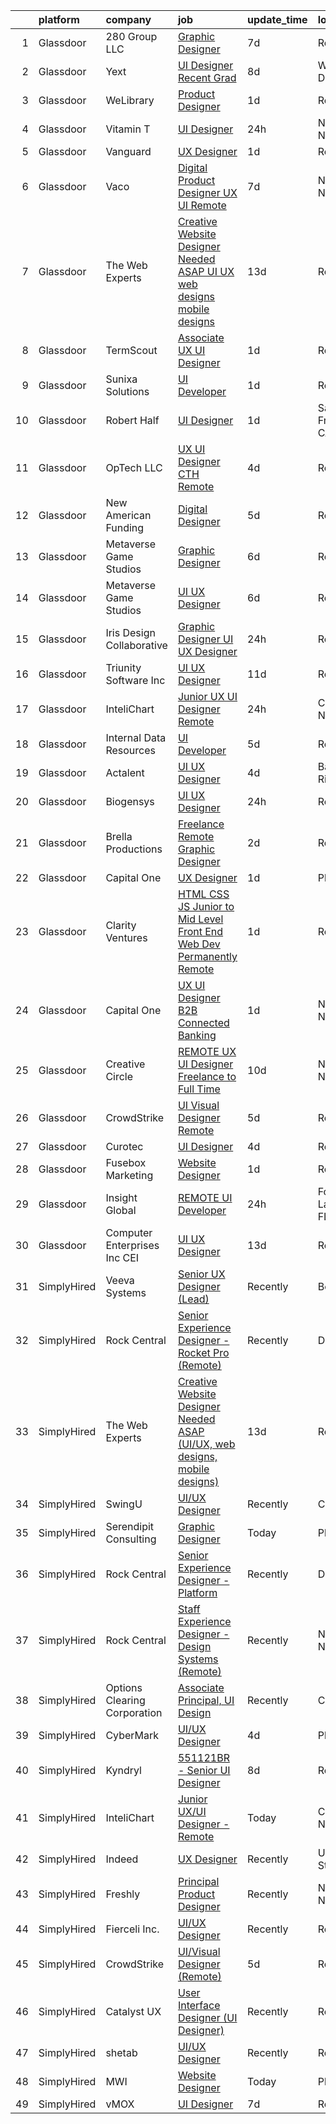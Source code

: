 

|    | platform    | company                         | job                                                                                                                                                                                                                                                                                                                                                                                                                                                                                                                                                                                                                                                                                                                                                                                                                                                                                                                                                                                                                                                                                                                                                                                                                                                                                                                                                                                               | update_time   | location            |
|---:|:------------|:--------------------------------|:--------------------------------------------------------------------------------------------------------------------------------------------------------------------------------------------------------------------------------------------------------------------------------------------------------------------------------------------------------------------------------------------------------------------------------------------------------------------------------------------------------------------------------------------------------------------------------------------------------------------------------------------------------------------------------------------------------------------------------------------------------------------------------------------------------------------------------------------------------------------------------------------------------------------------------------------------------------------------------------------------------------------------------------------------------------------------------------------------------------------------------------------------------------------------------------------------------------------------------------------------------------------------------------------------------------------------------------------------------------------------------------------------|:--------------|:--------------------|
|  1 | Glassdoor   | 280 Group LLC                   | [Graphic Designer](https://www.glassdoor.com/partner/jobListing.htm?pos=107&ao=1110586&s=58&guid=000001821a62d0289ef11b418eafc7c9&src=GD_JOB_AD&t=SR&vt=w&ea=1&cs=1_093638e0&cb=1658300060064&jobListingId=1008000486432&cpc=AC285F3A3ECA6BB0&jrtk=3-0-1g8d65k372ing001-1g8d65k3pgagu800-8e0ca34653e8e05b--6NYlbfkN0A96WIVUs5SSd1e5sdPWOjBiMJz3fk-GTbl_X95fEr7N7_O7gG7yYqATSY5E6jF4LOAu-d1G5vqmQK5-aVG4tOej9c_eEuMuqH8C1GeeNW2KtJSJ31b6MoFFw5KM710vWFGSjvXW7I3OG-OwT4mnPnLIfvWCjlnumDR2ayBGhUSESBLxX0cWl5Bz0cpK3t8G0WaA1wHdAOA_UteOE8zC-vCqOdmQv8lP_G0hK_M9rFxVGl2PpZPYEzfI2SIQyazGWTOu_ihl18_PJstDjp1J6nW3CLMlX93zDii_DtQEBVLNpgNalUOvpeS4KMC9pI2P8bwFvDkZlAEO3pXwybbLHIZykTCEWw0APizZcRYmgGysXCgPgdY02uDH98hMl-1BUknYuoEGehXggbxXBdKSYtLfZNWVaHwjtTnMM6LLaiBVul_AuFAbFQP8hvD6iByWcVAMURkHVGBOGNjsuKq5VgQVWTI1og37961xYOIgY4z63Y_T0aXMrzO)                                                                                                                                                                                                                                                                                                                                                                                                                                                                                                                                                       | 7d            | Remote              |
|  2 | Glassdoor   | Yext                            | [UI Designer  Recent Grad](https://www.glassdoor.com/partner/jobListing.htm?pos=121&ao=1136043&s=58&guid=000001821a62d0289ef11b418eafc7c9&src=GD_JOB_AD&t=SR&vt=w&ea=1&cs=1_c42eda5b&cb=1658300060066&jobListingId=1007997778368&jrtk=3-0-1g8d65k372ing001-1g8d65k3pgagu800-a0e3c238307e8cd0-)                                                                                                                                                                                                                                                                                                                                                                                                                                                                                                                                                                                                                                                                                                                                                                                                                                                                                                                                                                                                                                                                                                    | 8d            | Washington, DC      |
|  3 | Glassdoor   | WeLibrary                       | [Product Designer](https://www.glassdoor.com/partner/jobListing.htm?pos=105&ao=1110586&s=58&guid=000001821a62d0289ef11b418eafc7c9&src=GD_JOB_AD&t=SR&vt=w&ea=1&cs=1_52d9f7b9&cb=1658300060064&jobListingId=1008012522358&cpc=56C4EA4A1A191A49&jrtk=3-0-1g8d65k372ing001-1g8d65k3pgagu800-cf4f7ab4a346c80c--6NYlbfkN0A7Fn51UxZyeyfewmqlHHZNkBVRhcqspT3XUr14akXEpYofqAX3i_Iln2nOcG8NZ6JhjWFwPR9Y6p0UYTzwqFqFKh2_oIJ41rprtaJahj-_TSWIYSnGvCiyvAhr-qx2rMD0yqKqz4UCIACfnMTod4F1mMqCV7HPKbhkVWIPbq9nPQiCIxJJ6ALJ3xPpGBQYp9P4rndifsdl-xSERB_Vog5CI6NvA4ul4gMYEpDVATIOkwY1BtXoyZQyFy3HA-dnqTqdEufOP2w4beBNSf3eWWmXtA2QPbkxoAu_J1bR26vWUD77zFDtXLWfCqtOiAnbdSqSaJAzzOJvOuaMcLUJeE3NZIPhS1JPyEhnw96Fmq9QHjaA0zGojbOikUtp3r6AWzre4VKPyhZIv2OFgdTGHKAVWuutr2hEi91n4KmWEt6viXSRWDKRqKTs2JXIj2qjNGmYIFZFSNr-NZS3u9zOLUw9m-ahKI_dSN_5xrAQjwW6ATMX3afPlngJIs_kivAuxv4%3D)                                                                                                                                                                                                                                                                                                                                                                                                                                                                                                                                         | 1d            | Remote              |
|  4 | Glassdoor   | Vitamin T                       | [UI Designer](https://www.glassdoor.com/partner/jobListing.htm?pos=110&ao=1110586&s=58&guid=000001821a62d0289ef11b418eafc7c9&src=GD_JOB_AD&t=SR&vt=w&cs=1_ed30d3b5&cb=1658300060064&jobListingId=1008015304222&cpc=FAE5E775D180B2FB&jrtk=3-0-1g8d65k372ing001-1g8d65k3pgagu800-4d05c265ad6c62dd--6NYlbfkN0DMrcEu7yrtATojKJA7cEzGQ3FdRGWLh0CZQInL4ECGI6k5tN82kdM0cJmh4vC7Gghb9Erx8bpSZZl1hEqH3T53LoYt5oBaCT0n_VzM1zdSmpCkdG3DS1peejV8nrUNiTU7QsoCE0o4cYlBz5qeBvJEpZoQ1TMtGgDn8yrzlYVCfQmT3DFtjTDCYOQAWU49iS3wv_SfEeMPgWobicKcc75d1i6E50PU9biBO6UsxTLQbIkYnCBLCEKd8PXZKG-2W1Wyeh56avdyvBzYEnYEXwOx8WRB1r8T2trdbHs5KRaIfI0TIGnXu4nhvo-DB6N-QOEazPYQD7-FcP3iKSMSVjt4Md0f_Xj4IT-gFNhcRsqcJIvLfLo6HAONuJc6-3onxILupz3CS7i7oHv6vUqk9Nem1SyziqJt-S57jzbVf7FItiDtlQAE0zywjruohMeXviq0G4Pet3VtRn2lR0S-kHiWZobgCNbDzcE%3D)                                                                                                                                                                                                                                                                                                                                                                                                                                                                                                                                                                                   | 24h           | New York, NY        |
|  5 | Glassdoor   | Vanguard                        | [UX Designer](https://www.glassdoor.com/partner/jobListing.htm?pos=108&ao=1110586&s=58&guid=000001821a62d0289ef11b418eafc7c9&src=GD_JOB_AD&t=SR&vt=w&cs=1_4e38fe2c&cb=1658300060063&jobListingId=1008012719121&cpc=32EE424DE2B657EB&jrtk=3-0-1g8d65k372ing001-1g8d65k3pgagu800-ca902f2d715a43cb--6NYlbfkN0BWQs_M7ZA8XLbIFWVw-PYcVVEPryqVLyWhKaEKPskHy2YkbHyHJDwBFABfX2IzFJUFRIsxY7z-4KfcKbQhDNfGzPyTZgFL2yMW2TdbHptY5QmfxjoI23w9jMOtnl386Kp-2yF5KAlHVin6fjtTo9FpGMuvuo1aBx15Qf890HmH539j9zNFce_tb1SfvyPxb1CpdgYIGz9a3QttRGb5kX_GbAv_kO4AXNmeMRbOhDx9V7exkY0xiTvJwCaX7-x7djS9biyk7wnNprS2OPDAA8Tl4I4Psnrs6YNjHFZDVCTOhiy_XHSeykPkJhLhAzaqccgXBXLZ9tr2L_CMkZXknnI8lg8B0uD9rwKmEC6i3_o8P6Bq0ie0CDVrWmQ9xFHhQLtAOMG8KHkFou8gAbLKyQopKn90tap9f2ZqeagJH1ffKY5oGvrTUxBWnzY3zG20jaKa86IzocxeLxMaO8ZkFnOOWoTBkjbkZ-EAUR5auidd3Ho6upzFJjsoNH0vxtyiuiBnAF32M60e1kgjJ3Tp5LtCgHZUoWaXxTM0OEhbCddsczuTMHD6wJthm_hSOC52cQOfiellPhae2Uj9JtPrLWa3qIMm1rX3kx_ErFJgD8LcgUBuUsiGgBQZOLeonBwGekbs0PYLGnETThre_l49aoX8gPuHWPAnQSBlNOpAKPKv9dLlhXAk1c1dgfVohL45S1km1Ge3jZzowLereC16pCDcNIJJEm5xGDjQ-pQflMpfj-rlR27Rud7QGqPbY8tARhXkK4TPKppY4YM0h8vPnEtXpBmWKtBwXBz5NmnwpmX4r9hg7ihmGL00NlGai-bEGkoAUtlxEqamWPNxF2IwCHyyhWiUaz9xzngQLiIb74EO-rk_9noGiCsoQf1J8QKFGz8AsglIYqVcQ-irqjgB_OmLfo3SXIDy9Wd9O58UZyznZsVXJ2WoGndNecOxxyE1BkcQQnEvWaoNpLjuBY1okc1Nk1Wg-2o_DKZtlOL7HNdYn_V9luTYEh7gOsPIHvex8e2GiHLHTQAmHx0sRRh3KUgE) | 1d            | Remote              |
|  6 | Glassdoor   | Vaco                            | [Digital Product Designer  UX UI               Remote](https://www.glassdoor.com/partner/jobListing.htm?pos=118&ao=1110586&s=58&guid=000001821a62d0289ef11b418eafc7c9&src=GD_JOB_AD&t=SR&vt=w&ea=1&cs=1_7d6569f1&cb=1658300060066&jobListingId=1008000437813&cpc=F41FEAB56D215062&jrtk=3-0-1g8d65k372ing001-1g8d65k3pgagu800-ca74ed257f34cab9--6NYlbfkN0D_sybMACCpf9B-677oK5j6rPldVB6BlrVvFjO_o-GJZbzuF-qh4PxErFUqfUsv_6vk3CpC_0VHOUgqlJgDfDFYZN0fQYnAzoysNR04xEW3VAVUE1hLGBSGlmvYdrKtmFGN_PfYuEKZJ1-_cZQYIgq2NFVQHEiqsTxGySQ4vbaAKc3QtkdnuR22VNXO9885t3Gy9T52lua_PfWGV2j_InUb6v7vSIaeYXGZSb5hIWVux_fUZDcEmZk5M7ffoKvL3-EZjERu6Z3zhr4ZdGJ1AfZeqNhTiDXe9y30sU3TNr8GJwfxyxmfgEleqIsbbIUI9viXJXAA8wQr73eIo6LCkE7GAbazRGwncitCtzPMm_xGyV0s4wRQPnOlQJ23HTPQS0qNeB9U0Kdjwyr2rcH98WjHXm4kbAMMuXh8eGQ0IrrSDvZEBlh1xwVmk41F9G_evqv5-tnCFad9SrXQVYK_otODUhlZWz7edh1L_edOMl6x6pB2wTi4LAzvFwUijc8OlFT8IjrHe7XjF-3TxRKP99J-wT-ZWU_I0lnZIBAJSvj9yg%3D%3D)                                                                                                                                                                                                                                                                                                                                                                                                                                                       | 7d            | New York, NY        |
|  7 | Glassdoor   | The Web Experts                 | [Creative Website Designer Needed ASAP  UI UX  web designs  mobile designs ](https://www.glassdoor.com/partner/jobListing.htm?pos=122&ao=1136043&s=58&guid=000001821a62d0289ef11b418eafc7c9&src=GD_JOB_AD&t=SR&vt=w&ea=1&cs=1_f7b74fa4&cb=1658300060066&jobListingId=1007987314718&jrtk=3-0-1g8d65k372ing001-1g8d65k3pgagu800-006496345e05e91e-)                                                                                                                                                                                                                                                                                                                                                                                                                                                                                                                                                                                                                                                                                                                                                                                                                                                                                                                                                                                                                                                  | 13d           | Remote              |
|  8 | Glassdoor   | TermScout                       | [Associate UX UI Designer](https://www.glassdoor.com/partner/jobListing.htm?pos=130&ao=1136043&s=58&guid=000001821a62d0289ef11b418eafc7c9&src=GD_JOB_AD&t=SR&vt=w&ea=1&cs=1_2479f004&cb=1658300060066&jobListingId=1008013301187&jrtk=3-0-1g8d65k372ing001-1g8d65k3pgagu800-9640dd4703d56830-)                                                                                                                                                                                                                                                                                                                                                                                                                                                                                                                                                                                                                                                                                                                                                                                                                                                                                                                                                                                                                                                                                                    | 1d            | Remote              |
|  9 | Glassdoor   | Sunixa Solutions                | [UI Developer](https://www.glassdoor.com/partner/jobListing.htm?pos=128&ao=1136043&s=58&guid=000001821a62d0289ef11b418eafc7c9&src=GD_JOB_AD&t=SR&vt=w&ea=1&cs=1_fe606436&cb=1658300060066&jobListingId=1008012122621&jrtk=3-0-1g8d65k372ing001-1g8d65k3pgagu800-3b9e69a774b89b5e-)                                                                                                                                                                                                                                                                                                                                                                                                                                                                                                                                                                                                                                                                                                                                                                                                                                                                                                                                                                                                                                                                                                                | 1d            | Remote              |
| 10 | Glassdoor   | Robert Half                     | [UI Designer](https://www.glassdoor.com/partner/jobListing.htm?pos=117&ao=1110586&s=58&guid=000001821a62d0289ef11b418eafc7c9&src=GD_JOB_AD&t=SR&vt=w&ea=1&cs=1_5992d39b&cb=1658300060065&jobListingId=1008013164951&cpc=AC285F3A3ECA6BB0&jrtk=3-0-1g8d65k372ing001-1g8d65k3pgagu800-dd0eea5919acfc3a--6NYlbfkN0CpzDdaQkua3np5pkmj49lKioZwmwxQ-yx5plwbYmV_M5QDgP5U2s8pAHOPa11cU8y7ZXlQtO7Sj6RRqLq8cvCwH5k6L0wSkWMuEyR2fVE2uYApt6OfheO9KNKITQDvKzPXG6htBs0VRozEm7ueeJhxUHVYdTQsX8eIGq8XKGR60_pxdq8CIpyW5ju7z51dl1XOMFo3HKp6kYQPjU3qSfIhzvUSHuB-72IFNOe7lkRC2zRFm7-QiculZFqANQT2BS5lI2GyL5Puc-z9fSnHOQkv2Ph6jKeZldSchi36fUj0oFRlptDrSa-uU4sb9vZZhkxEtKqHdly7w7iCNAWct2qadRlrwI_DPNWo9S71Wl9EVanYcRt08kY1lYmwI6rv_chkVyvbGHFaV2cuhZGoDTVCoZ4adrc7LsTG_7k0caQMIt1WFRBXtiU2mDsDv7lgwp3DPVmIgvOphzPcjc6PI-OGCmTiJNcv3KNZAHGJmtPTibw4XnNsxqjEHXRpItl4PcZtkmafs83OdWUNLDOb8Quea0RX9CTqDpo0VGdOe27Zsw%3D%3D)                                                                                                                                                                                                                                                                                                                                                                                                                                                                                                | 1d            | San Francisco, CA   |
| 11 | Glassdoor   | OpTech LLC                      | [UX UI Designer  CTH   Remote ](https://www.glassdoor.com/partner/jobListing.htm?pos=113&ao=1110586&s=58&guid=000001821a62d0289ef11b418eafc7c9&src=GD_JOB_AD&t=SR&vt=w&ea=1&cs=1_a55dac07&cb=1658300060065&jobListingId=1008008288211&cpc=FAE5E775D180B2FB&jrtk=3-0-1g8d65k372ing001-1g8d65k3pgagu800-fdc628def1db7177--6NYlbfkN0DP9fosW9IEXaU1TZ3ocreH2vEq1sd-U-IRxHoNdS6RHkqAVuspg0SWSgO6chgcdoUdz_WVNMrnPFUAgNomao8040kLA0YhDx4hmJEB2w1dxs3PzJhySH6hFvelQ6qQZr638FQ3pzXVpIP4eqQdUUdpZSwfGwffA7C5SxmQfGrL5JOWpHh1CkQotLihpXzrWpMRJ2IOQN90p4KT1UYSKW1iKjMY-07Lyl5WJLf7gYYrcMYHekZ_0A8lkiiGiFW0XSdHH8oI8ApxbhMxgkKbs2MinrIVTHKMfFI9keQwz8cvnaMZygzckxHhef6XVS1hlvDsYXCTbPchyPyBj6J1fbiFvVa5rrI12xArwCFVRGRPQG5-xhaSS-6S1ZgiczTBG3KY1FjXFL8S8cDtLdrTFCMchLXw771n3n-r2e_Ttj21l37EJVl1xkbDuxx2czYKkKq3vA37HuiYdWMAHCNYouZASEESOeItPsOPzRSQFHGpL08LUEzYpsbAiFMcwMWpLAqORdwA0vdmrpflLkSPt66e)                                                                                                                                                                                                                                                                                                                                                                                                                                                                                                          | 4d            | Remote              |
| 12 | Glassdoor   | New American Funding            | [Digital Designer](https://www.glassdoor.com/partner/jobListing.htm?pos=109&ao=1110586&s=58&guid=000001821a62d0289ef11b418eafc7c9&src=GD_JOB_AD&t=SR&vt=w&ea=1&cs=1_58fd536e&cb=1658300060064&jobListingId=1008005604342&cpc=32EE424DE2B657EB&jrtk=3-0-1g8d65k372ing001-1g8d65k3pgagu800-96c3d0f824927e96--6NYlbfkN0C2BFb7Ub2YUp4strrym9V3pWtjyRKtgHKt_kMzkewmGGJEved23y_kY-GSZp2akmMrMXBnf0_sPdCtSd-PsOEUyt98Mi-sR6I7bW0HgmIbOmUMY25IRArly9j6Qd8Aune8lrTsZEYIa91ohUTgu9UT6t137nsGeEKm-lxKnQqZh_-my8GcKR-aODhCp_jwJzNwSYr2THrJ0GTpDSLDnvnjWslMW4NGIsbCxdZHmAac5u0bopvLY-PYsQBus9XwJV3yLudCWe3sV-QTlend3XMbFdRlVu5YF--MW1gz9Km1TV8lsZCqYmqEKiPhv0KX3GDkwdDw8m8frXh49j9H_Zo-jp1h6CgPwPtZI49NmDOJvb1iXvoW73qMDMR6CoFtp0oufoRUK5KgAQF729-KtOFNxWo4GTC0HelKaXB3E-MBzf0s6bxQxqepG2cRceRMTzfMpDzCuJjZdzxc7ivG8BHJXKM3VyAOYVzpUoHGZiCdUldRZ3vJW2SKV77gPbwQqyw%3D)                                                                                                                                                                                                                                                                                                                                                                                                                                                                                                                                         | 5d            | Remote              |
| 13 | Glassdoor   | Metaverse Game Studios          | [Graphic Designer](https://www.glassdoor.com/partner/jobListing.htm?pos=125&ao=1136043&s=58&guid=000001821a62d0289ef11b418eafc7c9&src=GD_JOB_AD&t=SR&vt=w&ea=1&cs=1_864ba762&cb=1658300060066&jobListingId=1008003977415&jrtk=3-0-1g8d65k372ing001-1g8d65k3pgagu800-14767983c0836913-)                                                                                                                                                                                                                                                                                                                                                                                                                                                                                                                                                                                                                                                                                                                                                                                                                                                                                                                                                                                                                                                                                                            | 6d            | Remote              |
| 14 | Glassdoor   | Metaverse Game Studios          | [UI UX Designer](https://www.glassdoor.com/partner/jobListing.htm?pos=129&ao=1136043&s=58&guid=000001821a62d0289ef11b418eafc7c9&src=GD_JOB_AD&t=SR&vt=w&ea=1&cs=1_8ec0d777&cb=1658300060066&jobListingId=1008003872670&jrtk=3-0-1g8d65k372ing001-1g8d65k3pgagu800-cba5640982e33f9d-)                                                                                                                                                                                                                                                                                                                                                                                                                                                                                                                                                                                                                                                                                                                                                                                                                                                                                                                                                                                                                                                                                                              | 6d            | Remote              |
| 15 | Glassdoor   | Iris Design Collaborative       | [Graphic Designer   UI UX Designer](https://www.glassdoor.com/partner/jobListing.htm?pos=104&ao=1110586&s=58&guid=000001821a62d0289ef11b418eafc7c9&src=GD_JOB_AD&t=SR&vt=w&ea=1&cs=1_3207165e&cb=1658300060063&jobListingId=1008014805117&cpc=5E31031E1AFF45A7&jrtk=3-0-1g8d65k372ing001-1g8d65k3pgagu800-70247f7879deaf9d--6NYlbfkN0ACTeRvGRFS6hadW-07x_K1RnsIE8OdH4tufuZ5eRAiXjEXEFX9SmNeYdRCzmR6-TLbPioJouBAvtygc8cVuPMGuj8LdREFGJOGKzMdYCfj6KOVFp_6-Li2wxwIQhUddat_YgJmZimKx-I6qLv9AdvEH9XoLkumU3V4J-f6k7P5dSTEe_zjplMMw_48gKxivkoITZbAJlPD-AGmO-D3g01gLSHKK_U4ZAsuW1ldKnCMgvpwgNiIlzN78nv6hfoAzbvz4nlPveOuAi4tOdDUbp8FzmN5nDUh6Yhuc9wevaab3mFxMa6LpVmqn3kKN80mDvvW4moSlCEY18MxfPNqi5HHQxpGiMxHfMP4CVX9He_2zktqG7oS0KErrBoqdN_fyrB4yYhu2TZLUT0OWGVqup1jsGFFM9ZyWJt2WP170peXu3pMzYV_7XUA2XFEmrw-BVAt0yy8i265UF4q57uRov2aL34JalzItR9IIVj0pYaPfeyCrAtDDtoTcMADXyohBT0%3D)                                                                                                                                                                                                                                                                                                                                                                                                                                                                                                                        | 24h           | Remote              |
| 16 | Glassdoor   | Triunity Software Inc           | [UI UX Designer](https://www.glassdoor.com/partner/jobListing.htm?pos=123&ao=1136043&s=58&guid=000001821a62d0289ef11b418eafc7c9&src=GD_JOB_AD&t=SR&vt=w&ea=1&cs=1_b4744559&cb=1658300060066&jobListingId=1007992823926&jrtk=3-0-1g8d65k372ing001-1g8d65k3pgagu800-562340baf9673d69-)                                                                                                                                                                                                                                                                                                                                                                                                                                                                                                                                                                                                                                                                                                                                                                                                                                                                                                                                                                                                                                                                                                              | 11d           | Remote              |
| 17 | Glassdoor   | InteliChart                     | [Junior UX UI Designer   Remote](https://www.glassdoor.com/partner/jobListing.htm?pos=120&ao=1136043&s=58&guid=000001821a62d0289ef11b418eafc7c9&src=GD_JOB_AD&t=SR&vt=w&ea=1&cs=1_278fd7ec&cb=1658300060066&jobListingId=1008015971312&jrtk=3-0-1g8d65k372ing001-1g8d65k3pgagu800-0dbe805531d277ca-)                                                                                                                                                                                                                                                                                                                                                                                                                                                                                                                                                                                                                                                                                                                                                                                                                                                                                                                                                                                                                                                                                              | 24h           | Charlotte, NC       |
| 18 | Glassdoor   | Internal Data Resources         | [UI Developer](https://www.glassdoor.com/partner/jobListing.htm?pos=119&ao=1110586&s=58&guid=000001821a62d0289ef11b418eafc7c9&src=GD_JOB_AD&t=SR&vt=w&ea=1&cs=1_b8d588ee&cb=1658300060066&jobListingId=1008005315785&cpc=AC285F3A3ECA6BB0&jrtk=3-0-1g8d65k372ing001-1g8d65k3pgagu800-cf38a75102d7b964--6NYlbfkN0D-IIHpRgNhhiguU_t6VlqfhfFf3-SclHiEW6RanCpGL0AEnsnTmiX299MBfDVxpfrRpxSuOlpFsXyHN7C1gv_4f4TxYluJYSpwQUYoOqW5WNMMDLcvsmavYGLbTlNR0X7LL-LA8fzHC8Int5jEZlV2sk0HMebQKE8MC0xTsPYhViUWdo1A5ZoR0-Kg4sunbfI1Q7l3_vdiK-Iz3yIJvxK84zpY8I7T8GNY-5Qjrw5D39zrQrOEvWodTqxBqRtkjFHgH48cqMtYKvj7B2e6DwGRhtqpWZ1kLLDMEKxGEf7IoFXZfr6LVcOfaorqoqdOo9K87SrOmF3Rowto1lPcQPh90-QAWk16IMotCGhReX8SkBLLVLpTACP0MzMNYR4humJru2j3shEhx6aWQ5q92WggqUwu1Pzvo1FpTH4QVlAwdvj2wJphmFA23nuYFIcP4IQsPVALS8cAcrLFCXcdsJ3DFj5hbUNXvVGfFuhvTtSfGFxZG7SzEBjZuh94imo4lFY%3D)                                                                                                                                                                                                                                                                                                                                                                                                                                                                                                                                             | 5d            | Remote              |
| 19 | Glassdoor   | Actalent                        | [UI UX Designer](https://www.glassdoor.com/partner/jobListing.htm?pos=114&ao=1110586&s=58&guid=000001821a62d0289ef11b418eafc7c9&src=GD_JOB_AD&t=SR&vt=w&ea=1&cs=1_934b0112&cb=1658300060065&jobListingId=1008009131631&cpc=A65DF3A704A48F9B&jrtk=3-0-1g8d65k372ing001-1g8d65k3pgagu800-a7c1bb12514880b9--6NYlbfkN0ChYVx_I3yfZ_JDY3EFoivtqvi_stwnZ_kRt8Dowt_l_d1ydueao4NE-oUleRJ4yhhUWbqVwwm0i3pNBefxS-MU_WWiaLWXbOPH9cciN7fMUbW46Acn7UCOL00i4Kndssk6mKq-KkYer3SYDsVdjAVU1fWFDkKYfIpv8SQxFMSxSda3DYSaq3KvsMj2TSiU2cb7Lm0i-pItELwsxeIS0PP21iQNHCmtpsqAZmGRJqbfGyXPFjryEmM3Jefpus1wrowd1M4k3eQCc1rbmrGFmUvsMrVbHavSggs5Fb2lWrvgiuw31vRQh3DLxreOVY_Stj_KAp5ipvQqrvnUaCG9OEC_r3fNTvcNaTnkYI-iBFLw5oM28Wc-xJWtgRODcCm00bt-AHWxpK6fb6U6rpsg5Hn_sO6Tsk0EAiQK2c1X0Apc210yh9dIFPPCOGIJ9t1qQof9jGB4KdG3cuLl5uUnhzycc3MOv-0xsHV1aU0DFMsfnF8TY9He-aaGoPKd9s8MHEhDcsvlD6SKxohkyM1ubspwtFbGrCVn8FnIIvm1VjyrDo3hY7_SdYuBHjiXbdRzq2vxpG-2xcQFJagb0ozO4P-9ToRNr167JcKCKbNiw2kT1UFiZ1Kx_Kil6_CrvTnahdRbPdSYqEPP3cqvqGTIo1uX6FuLhyhcP1j4nopUt5Q_ysQVxp98A1KHQgwThaXz-pLF6FEipM0-gA8kxQLUusMkXPfLaFxz99ItrbobTSNTAoV16DVsqlqlfZEBngnAzHTWyzKQfVBtOhOKFyvVUcFLxfs_CjOIajvA9JJvo5_PfW00AdQkrOcH4HmRuTUf2Jg_-QvbBlaavtC4fdBsja9OuNjEyf_AaYhx9pb74Nn5RRJuGWI9oF8w6V1_A_RVPyLd-yz4iuSJDhN9NXD365jPpujoR9KAimqg9xbUG2fYCtf98OSUJGHcjLt4wvSUitK96JE4fzegsGiPJTbW4rZ8ZdZdaMXQInc%3D)                                           | 4d            | Basking Ridge, NJ   |
| 20 | Glassdoor   | Biogensys                       | [UI UX Designer](https://www.glassdoor.com/partner/jobListing.htm?pos=115&ao=1110586&s=58&guid=000001821a62d0289ef11b418eafc7c9&src=GD_JOB_AD&t=SR&vt=w&ea=1&cs=1_567b6032&cb=1658300060065&jobListingId=1008014309084&cpc=6FC5BA77C9A4CD78&jrtk=3-0-1g8d65k372ing001-1g8d65k3pgagu800-a4f4eb4895643c9b--6NYlbfkN0ALcONX9zP3vzsQVyXitmxRLy8VCeRuNMOvRPshq8lKaH6v3p3LVJfTTZzCjMRNFpYwqkG5AJ9sppbfzFlY-xlqvS8hVjIfiz98ZZwlIqNcUPQAYgbqJLQTq_YiD-WIHgaYO1ZdA2QoLSiAouNJ7VYaTPle2s7WxQtcxk5ya8oANvFlBgB31eDmGaG9hXxDTT8TAUT58OxLGLIa6swXmwSETjyuLmlbgwI2ggKyRyt6tzfg83Uq5tT-7Dii_QfLaAHvpaCLnLzg5pyyalAwS7XMWN-CwwgWpHRvWTEuiDyD59foznlYV9J6nOLzIiuHfosJPbBtia0Z1xGUbnCd3STHtLB9H6oW-uVbDpk9EjIY9gj_yysJXhXLVqHQ40B3ddpnCpmZ0dbU2i9IgdnFZGX7jIRTi4EnDL16Uxf0S3Fa5iRHM_mS2yp--j5j-SCOvLc5wV3UKuTY99e-3NDB_ADS23JA980izAM6CyzevsHF5crnMKy4692xg1FcAkOwGS4PcKiLA4GHSIdRPlGiL9Nj)                                                                                                                                                                                                                                                                                                                                                                                                                                                                                                                         | 24h           | Remote              |
| 21 | Glassdoor   | Brella Productions              | [Freelance Remote Graphic Designer](https://www.glassdoor.com/partner/jobListing.htm?pos=126&ao=1136043&s=58&guid=000001821a62d0289ef11b418eafc7c9&src=GD_JOB_AD&t=SR&vt=w&ea=1&cs=1_4faa42cf&cb=1658300060066&jobListingId=1008011290510&jrtk=3-0-1g8d65k372ing001-1g8d65k3pgagu800-6238be48ac6c1cd6-)                                                                                                                                                                                                                                                                                                                                                                                                                                                                                                                                                                                                                                                                                                                                                                                                                                                                                                                                                                                                                                                                                           | 2d            | Remote              |
| 22 | Glassdoor   | Capital One                     | [UX Designer](https://www.glassdoor.com/partner/jobListing.htm?pos=106&ao=1110586&s=58&guid=000001821a62d0289ef11b418eafc7c9&src=GD_JOB_AD&t=SR&vt=w&cs=1_3523ca2a&cb=1658300060063&jobListingId=1008011602879&cpc=AF1E4A3695F490BE&jrtk=3-0-1g8d65k372ing001-1g8d65k3pgagu800-91f10e48a6b6165b--6NYlbfkN0C3j_zLGvpMLCdiZ0WC46XqVTA1VMZzOzKXPhAXwYlrNb9EbKZEg8x0wzjxx-xvfPomewLyaaeEr9TVFuG5vE9mZ2YN9Bvg6GIEnfVYmxkJkPP69eN4Y2HIJdJDAiuT_hN0MzJ2bvktk0xd7ceKLOq_XK2uAMA08hwlLwFbm2EY_cE7cCtMKoGSw298C4VJrdheALxtS2xxKyHwYljismmUm2zrRnQn7xXYCojxwC_bxsc7Q9xteyhQB-atwDNxZW7MBWWuWpZCGEbWct2TjeIKxRtFkfZ3LfH0HsYAx0U3DZeLcRfbxuxhhS8SpF1eRbAKTLn-_9I1_UqNiRU7xuMkcSvTdxcMsNXEJRDD5k0IcjOGPT5iXnUCHu965Y_f5sHMEhjGL9JRFcEZpk_NnyNfJTXGxT-Slv34CsYEhfbKNFBfbdgyPSWm)                                                                                                                                                                                                                                                                                                                                                                                                                                                                                                                                                                                                                                 | 1d            | Plano, TX           |
| 23 | Glassdoor   | Clarity Ventures                | [HTML CSS JS   Junior to Mid Level Front End Web Dev  Permanently Remote ](https://www.glassdoor.com/partner/jobListing.htm?pos=101&ao=1110586&s=58&guid=000001821a62d0289ef11b418eafc7c9&src=GD_JOB_AD&t=SR&vt=w&ea=1&cs=1_726c9583&cb=1658300060063&jobListingId=1008012656049&cpc=1160948BCBA38B5B&jrtk=3-0-1g8d65k372ing001-1g8d65k3pgagu800-1be3ac16810ef0ec--6NYlbfkN0CnFew2DKDg1ZcQYWs-jb3VbV8f9jsdYOzdab3qbwS2_bShBJk445Mcwp7syyl0RP2nMrytpBmQh-gd6eCr4QMwqY9Un6h_F14JW20Ezj3Vy-Z4ComxYCZIkAcjQxKGm_DcOhHIiNc7a5a507D4_CABJqVp-nr9Jmqg4Dw39hbTzm08O3Z8gyKU3Ff9KxAJd-nisCI_vXP3aRSdyeafQTqcNq1aPCEtPvQFC9lx2dBMO5A_qpI1sGueKOU8p2aQYRdvrJtwTc7pLUdSEtp1tkN7nmXnJ4Y2JBlPh1EtVhW1ZtTQAY1S6ZeOiZtEjyCeqJt9XthFxn4fAZLvNVfkdNliOeP4GN1HG6BsGuW1dvHeraCPn-zhaBC5evmUcJkYHpfuLEr8YOvb0HkeUSgecALjqI8DwVA3pIF36Nwm4ZBDZQa6khUiUu2CxR-gpA_D_2t5VEN1KFP086_l3Qikf0yP2Nkx0H8lJ4A2xsIeqYjdjYP1g-DjdqCIENNXl97bjeg%3D)                                                                                                                                                                                                                                                                                                                                                                                                                                                                                 | 1d            | Remote              |
| 24 | Glassdoor   | Capital One                     | [UX UI Designer    B2B Connected Banking](https://www.glassdoor.com/partner/jobListing.htm?pos=103&ao=1110586&s=58&guid=000001821a62d0289ef11b418eafc7c9&src=GD_JOB_AD&t=SR&vt=w&cs=1_896cf4d6&cb=1658300060062&jobListingId=1008011602898&cpc=D3E44275D43A938E&jrtk=3-0-1g8d65k372ing001-1g8d65k3pgagu800-406a73f9a05767cb--6NYlbfkN0C3j_zLGvpMLCdiZ0WC46XqVTA1VMZzOzKXPhAXwYlrNb9EbKZEg8x0wzjxx-xvfPomewLyaaeEr8OKPDDMIk5FxC0oc6iBD-R-9JwyB27YWaCpFlpZXPq0Jr5VQ0PVPSVVRoRRzPJnL6GcypIVRlPPyyGdk91MkJXIAh2A0CfvI2-e1WbamIqQsw0O6tRn8kTjNWGK8-46fE3Pv1Lb85_9HwYd2HC19alWR5LEuo9hXtwGGea54Sj706FyBpRBDR04Nj2mCPhCdgcy7fxC-kPVUahQ3-lAL_VTet-Hb88Ck-D5HCuwKgI4sPuvAAy8XuCEmmFeYzUaKy_tyfTRn0l84-s-FmNURL_ixIxQwv7Ny_Op7_0YSi9LY1gJhWyAJRGbW-nSIeVEK6AbE9Zi-outWv6Zbkl2ligZbafYGhCMtU8GwSXxmEenDJKPmxX_YdA%3D)                                                                                                                                                                                                                                                                                                                                                                                                                                                                                                                                                                                       | 1d            | New York, NY        |
| 25 | Glassdoor   | Creative Circle                 | [REMOTE UX  UI Designer   Freelance to Full Time](https://www.glassdoor.com/partner/jobListing.htm?pos=112&ao=1110586&s=58&guid=000001821a62d0289ef11b418eafc7c9&src=GD_JOB_AD&t=SR&vt=w&cs=1_7556ef05&cb=1658300060064&jobListingId=1007994241979&cpc=47CFDC01B3F81FAC&jrtk=3-0-1g8d65k372ing001-1g8d65k3pgagu800-801fdfdddbb93a6f--6NYlbfkN0BPwlZa85gbT4Q3XYQoU_uQn0Qmw9zd_9UNfmcwtqAVud1yvyq1Z4UAlx1bxhDUi3LcZInrQXZUfhoUeHCkk-pjMca0ps8qMOemYCq6YDHtGqtsBGIuxPIzFRNSbhV9m-Hm2XYJml44WSGSr1yzEDv325aribg5EH0QzZHmPLMddx2bKxGMPS7NPAq92BEcbHfU0VBfFxKf4KKNe1pdIw3oRZQK0QRKtHJjLQsfKA1nTredexxILUIExh5dGTW_mpzabGtM49kuvNUvxsnvd7W2kLWQ9CYkfUXiXxd1Xsg2uVDrwhKAsDu6q67_voVM6HirTG6jEtE3fveeIJEp0sO8x3XaEGYsPVoGCGAPTOKyKzS9QG43FuBkk8wts91xpA1HgJnAPDRuHc5PIioVEStP6RRy6n-ceMNkzaCep6-kKTlxMA0NnjtNGyJGKSUewTOwmLYeo-MTss_tSIsGw82CE-HuahYxnroEiltxcX9rGfzY6-gbP99QfinxK19GSWmp-zDqr5I89A%3D%3D)                                                                                                                                                                                                                                                                                                                                                                                                                                                                                                 | 10d           | New York, NY        |
| 26 | Glassdoor   | CrowdStrike                     | [UI Visual Designer  Remote ](https://www.glassdoor.com/partner/jobListing.htm?pos=127&ao=1136043&s=58&guid=000001821a62d0289ef11b418eafc7c9&src=GD_JOB_AD&t=SR&vt=w&cs=1_1edcb747&cb=1658300060066&jobListingId=1008005239713&jrtk=3-0-1g8d65k372ing001-1g8d65k3pgagu800-799866f077c4d91d-)                                                                                                                                                                                                                                                                                                                                                                                                                                                                                                                                                                                                                                                                                                                                                                                                                                                                                                                                                                                                                                                                                                      | 5d            | Remote              |
| 27 | Glassdoor   | Curotec                         | [UI Designer](https://www.glassdoor.com/partner/jobListing.htm?pos=124&ao=1136043&s=58&guid=000001821a62d0289ef11b418eafc7c9&src=GD_JOB_AD&t=SR&vt=w&ea=1&cs=1_a5f8f974&cb=1658300060066&jobListingId=1008008890577&jrtk=3-0-1g8d65k372ing001-1g8d65k3pgagu800-04aa6b4b818f1bd0-)                                                                                                                                                                                                                                                                                                                                                                                                                                                                                                                                                                                                                                                                                                                                                                                                                                                                                                                                                                                                                                                                                                                 | 4d            | Remote              |
| 28 | Glassdoor   | Fusebox Marketing               | [Website Designer](https://www.glassdoor.com/partner/jobListing.htm?pos=102&ao=1110586&s=58&guid=000001821a62d0289ef11b418eafc7c9&src=GD_JOB_AD&t=SR&vt=w&ea=1&cs=1_94f8f119&cb=1658300060063&jobListingId=1008012147842&cpc=C63BD00756FD6F58&jrtk=3-0-1g8d65k372ing001-1g8d65k3pgagu800-c5d528a18f3ae9f5--6NYlbfkN0CKfA-soUf75Q7iZ129b2H9MACh9ki_Lh9mMeku_0ONAmcMauSiyS_5cS2UQ1OKz2DE9b3g2C0PZrAczgByAhAV96Hn2hCMTi8cI1_xVi-Uh57OKB4l-2sOMxO3hnDynzK1osUyrCkNn_fQwQ34v7QfvT-G8iLCRXOVHz49_Be_RJw0A76OqyDC8pnA8IGvmLXCIkf_gZjFZaT2IQ7yWbum3_JZxMRNzQvKtCKachsIO-Pc7CJdOoBhgWEBMG46yVtZl4EBzHUYrxb1HEIcWy-FCsVgcap3faHzdo4bRBw6g4hwuNK43JUrHO4n5MkxhxWtLbf36ythpMLdSH_hKGwRWbC_l-aitSmSQunl79Z58vRhjOh7B_WVIG8E0MuqajlQdBxRQEM2NFFtBnm6-7MjaVoGSTiI9FMi9diLVeEw2PDR5iUa3aZ3IvI9dEPP1sFFiTzRfDLaW-HPFdxK3rok0hFy6LEAED7Qyzfirli-9DgPOZ1-6d5xERiF4zzD8U8%3D)                                                                                                                                                                                                                                                                                                                                                                                                                                                                                                                                         | 1d            | Remote              |
| 29 | Glassdoor   | Insight Global                  | [REMOTE UI Developer](https://www.glassdoor.com/partner/jobListing.htm?pos=111&ao=1110586&s=58&guid=000001821a62d0289ef11b418eafc7c9&src=GD_JOB_AD&t=SR&vt=w&cs=1_7d0d5468&cb=1658300060064&jobListingId=1008014913840&cpc=654405A9B1E0A9F5&jrtk=3-0-1g8d65k372ing001-1g8d65k3pgagu800-589d16f73ef6f427--6NYlbfkN0BKkHZu3wF05EeDimN_p6sYpKCMArvwa95YdH7UpkaBCqc7l59Erwqco_sRwxDtL_urzz9eAk5nNwcmQb7P1WtoQoVbZ573LxVrefDc3SOxrxytuPVUAQ2czoMNClEJPO_Rh2XvhgxagWk3YKXUG3-xFy4zGJpwLACV5ECB4tMWAKBen4HRTOpQoBYmHiI-WjmVs55lQDsB-19NqpeeuyVQrcYG6uOXmitmZfLbmmBjQyNBAu_Mafc65IEL00IEtQvu27iAyvfzGhAZb16uen1YagTJKFpRV8POYVwHYbd3X5nY-gYwIqr5QfPjLkHdFYuUDrews0YUh_SjQT6pKkbE9-rXL92B8sFkYmH6gWbAS_SpDQIgzEKPPRNyMnNP-gG1bc4UabtlsRh032LUJan40P6YqxNHKgKebK7YT7O4UqoykcjjB-pltYX27AqpaojOuYe3wXp78GfX9TtM_lmwM51TkyHBUk1wP_D-e1ScOA%3D%3D)                                                                                                                                                                                                                                                                                                                                                                                                                                                                                                                                                             | 24h           | Fort Lauderdale, FL |
| 30 | Glassdoor   | Computer Enterprises  Inc   CEI | [UI UX Designer](https://www.glassdoor.com/partner/jobListing.htm?pos=116&ao=1110586&s=58&guid=000001821a62d0289ef11b418eafc7c9&src=GD_JOB_AD&t=SR&vt=w&ea=1&cs=1_738db197&cb=1658300060065&jobListingId=1007987118667&cpc=654405A9B1E0A9F5&jrtk=3-0-1g8d65k372ing001-1g8d65k3pgagu800-ac527f4bcd512c2c--6NYlbfkN0AVVnl_N3xmP3MApcGA3sr6MLnz8P423WWILI1WvbjE8Ry71v-lom9NKs8rBQiPPScPUHAQFEoSoZcaKmGzgaNWfiVtXHtrvvMFJbq1VWxH22BM8FTi___8_s1ykhnzIKaRsPy0TzvUtuFmtJDyafZ7uDRVcFXuXswwAHpzK8AUwdGtkEgsTo7MEbtwt8wQ6n4OqPzG2HPr91aYqfHmnecN1EL0Fnw7oc8XdQ02XMKD1tcEWNBlnAfaGV-sJKKIiiovzaR59TxcA58j7pdyboOFrXe5OjwWtFt6fj8-N_UhhFGW2lUwEFDNT3m4KJIJW0KXNmLmP5WfIUAXKS2EYdSK8EXiCyzqvJHAq2TiIKnRXJpGLZO9zovbrlFM-RJW2vm08PCJnz6NLhWJNMCivY8fbEsjZ831ksS0VHwfe4bh7-7qvQy9I98kNrw4NzuM8y_s4B3Ye6Ubryy3JazR-br3GCXgNCl9vd_gsB5GYI99i_Ftkv4mvT1N)                                                                                                                                                                                                                                                                                                                                                                                                                                                                                                                                                         | 13d           | Remote              |
| 31 | SimplyHired | Veeva Systems                   | [Senior UX Designer (Lead)](https://www.simplyhired.com/job/zotqg0LNyggwCvIVEN0GQD5X9uMwPE4Ruxm9_8sypuf_l-NU82U_IQ?q=ui+designer)                                                                                                                                                                                                                                                                                                                                                                                                                                                                                                                                                                                                                                                                                                                                                                                                                                                                                                                                                                                                                                                                                                                                                                                                                                                                 | Recently      | Boston, MA          |
| 32 | SimplyHired | Rock Central                    | [Senior Experience Designer - Rocket Pro (Remote)](https://www.simplyhired.com/job/WFOQFrw2mphynW-NsIpy91iE8xWR5Lm0fNy65Uhq_2M__KiA2xz0ow?q=ui+designer)                                                                                                                                                                                                                                                                                                                                                                                                                                                                                                                                                                                                                                                                                                                                                                                                                                                                                                                                                                                                                                                                                                                                                                                                                                          | Recently      | Detroit, MI         |
| 33 | SimplyHired | The Web Experts                 | [Creative Website Designer Needed ASAP (UI/UX, web designs, mobile designs)](https://www.simplyhired.com/job/l-egCQiYg6FAtzLn9s0wN-WzeWW5snE-ksAblGGZvNSlnpUcsuhHqA?q=ui+designer)                                                                                                                                                                                                                                                                                                                                                                                                                                                                                                                                                                                                                                                                                                                                                                                                                                                                                                                                                                                                                                                                                                                                                                                                                | 13d           | Remote              |
| 34 | SimplyHired | SwingU                          | [UI/UX Designer](https://www.simplyhired.com/job/1Ea6Vi29MQv2zYX0svX6tCgCsdP9lbW8xSn0hmG8pVkehccuHSglgQ?q=ui+designer)                                                                                                                                                                                                                                                                                                                                                                                                                                                                                                                                                                                                                                                                                                                                                                                                                                                                                                                                                                                                                                                                                                                                                                                                                                                                            | Recently      | Connecticut         |
| 35 | SimplyHired | Serendipit Consulting           | [Graphic Designer](https://www.simplyhired.com/job/ByZ08FUmCjA52-OLTLYc62r1nSz19Dwt_iCkpKJCA5l08phCXNSFAQ?q=ui+designer)                                                                                                                                                                                                                                                                                                                                                                                                                                                                                                                                                                                                                                                                                                                                                                                                                                                                                                                                                                                                                                                                                                                                                                                                                                                                          | Today         | Phoenix, AZ         |
| 36 | SimplyHired | Rock Central                    | [Senior Experience Designer - Platform](https://www.simplyhired.com/job/alolWizv0W4qiWg_sx4PQc0K3PlY3ygKtI2QISrytGkJECpv345yYw?q=ui+designer)                                                                                                                                                                                                                                                                                                                                                                                                                                                                                                                                                                                                                                                                                                                                                                                                                                                                                                                                                                                                                                                                                                                                                                                                                                                     | Recently      | Detroit, MI         |
| 37 | SimplyHired | Rock Central                    | [Staff Experience Designer - Design Systems (Remote)](https://www.simplyhired.com/job/wGe6C28J11MkzfioyR_m9oiPg-qKrUibYOhMeZWgwGUY78Qox31bDA?q=ui+designer)                                                                                                                                                                                                                                                                                                                                                                                                                                                                                                                                                                                                                                                                                                                                                                                                                                                                                                                                                                                                                                                                                                                                                                                                                                       | Recently      | New York, NY        |
| 38 | SimplyHired | Options Clearing Corporation    | [Associate Principal, UI Design](https://www.simplyhired.com/job/W92YsuUW4xbt8AD3mTP4SQGrVXpulViZ7_LHfCXEUtW2GMS18CQL7g?q=ui+designer)                                                                                                                                                                                                                                                                                                                                                                                                                                                                                                                                                                                                                                                                                                                                                                                                                                                                                                                                                                                                                                                                                                                                                                                                                                                            | Recently      | Chicago, IL         |
| 39 | SimplyHired | CyberMark                       | [UI/UX Designer](https://www.simplyhired.com/job/WFBVkVJBU5p_xSrhNekAWnOMdvCoXoE6_AIySrivasLC0b_sObYSNg?q=ui+designer)                                                                                                                                                                                                                                                                                                                                                                                                                                                                                                                                                                                                                                                                                                                                                                                                                                                                                                                                                                                                                                                                                                                                                                                                                                                                            | 4d            | Phoenix, AZ         |
| 40 | SimplyHired | Kyndryl                         | [551121BR - Senior UI Designer](https://www.simplyhired.com/job/ln0q34g6s9axBOm-rTUWAVtLoFSFqQUKmESbQP3-Av_kUwzfaMU9MQ?q=ui+designer)                                                                                                                                                                                                                                                                                                                                                                                                                                                                                                                                                                                                                                                                                                                                                                                                                                                                                                                                                                                                                                                                                                                                                                                                                                                             | 8d            | Remote              |
| 41 | SimplyHired | InteliChart                     | [Junior UX/UI Designer - Remote](https://www.simplyhired.com/job/V0hpIU5_zTQr1OhAlwytjov1oxXRqvCsAk3BQFh9MuRvSwsGZRzCJQ?q=ui+designer)                                                                                                                                                                                                                                                                                                                                                                                                                                                                                                                                                                                                                                                                                                                                                                                                                                                                                                                                                                                                                                                                                                                                                                                                                                                            | Today         | Charlotte, NC       |
| 42 | SimplyHired | Indeed                          | [UX Designer](https://www.simplyhired.com/job/URziMhrNTaKa1PLKfIfrhF-GuRmaj4gn2FhVHZfhBU3tWsV0R0J4dw?q=ui+designer)                                                                                                                                                                                                                                                                                                                                                                                                                                                                                                                                                                                                                                                                                                                                                                                                                                                                                                                                                                                                                                                                                                                                                                                                                                                                               | Recently      | United States       |
| 43 | SimplyHired | Freshly                         | [Principal Product Designer](https://www.simplyhired.com/job/J3-4IY7jtCXT6TVL4qmUa7HhxOUgrWSxXaTQ4R2KLRe611do-0a3nw?q=ui+designer)                                                                                                                                                                                                                                                                                                                                                                                                                                                                                                                                                                                                                                                                                                                                                                                                                                                                                                                                                                                                                                                                                                                                                                                                                                                                | Recently      | New York, NY        |
| 44 | SimplyHired | Fierceli Inc.                   | [UI/UX Designer](https://www.simplyhired.com/job/4mPUVp9vxF3mJYKFcT1rrol9Wae_aOm6KyPlvQzGE6rdo8ZB3-RdnA?q=ui+designer)                                                                                                                                                                                                                                                                                                                                                                                                                                                                                                                                                                                                                                                                                                                                                                                                                                                                                                                                                                                                                                                                                                                                                                                                                                                                            | Recently      | Remote              |
| 45 | SimplyHired | CrowdStrike                     | [UI/Visual Designer (Remote)](https://www.simplyhired.com/job/o8Nvrhk9F8lenBx6b7AC0C_6d5p_5ZQZqCNkaELGz0M3Jv0KXlyELw?q=ui+designer)                                                                                                                                                                                                                                                                                                                                                                                                                                                                                                                                                                                                                                                                                                                                                                                                                                                                                                                                                                                                                                                                                                                                                                                                                                                               | 5d            | Remote              |
| 46 | SimplyHired | Catalyst UX                     | [User Interface Designer (UI Designer)](https://www.simplyhired.com/job/6iAPul5dA1IMGEm811NrEMcPtET1hr_S7RW4DUub8TGYblGi3bt66w?q=ui+designer)                                                                                                                                                                                                                                                                                                                                                                                                                                                                                                                                                                                                                                                                                                                                                                                                                                                                                                                                                                                                                                                                                                                                                                                                                                                     | Recently      | Remote              |
| 47 | SimplyHired | shetab                          | [UI/UX Designer](https://www.simplyhired.com/job/YLKRfUS5oOzs4HbBg-TnVyCvdhYxW7ATRrV5Ggt5CmpKZR_uoneJyQ?q=ui+designer)                                                                                                                                                                                                                                                                                                                                                                                                                                                                                                                                                                                                                                                                                                                                                                                                                                                                                                                                                                                                                                                                                                                                                                                                                                                                            | Recently      | Remote              |
| 48 | SimplyHired | MWI                             | [Website Designer](https://www.simplyhired.com/job/I4uQo0YfH2lFoeMKVqi1mVHRsGJ7weWFsmBy7KuTS7z0vEg6oH25sQ?q=ui+designer)                                                                                                                                                                                                                                                                                                                                                                                                                                                                                                                                                                                                                                                                                                                                                                                                                                                                                                                                                                                                                                                                                                                                                                                                                                                                          | Today         | Phoenix, AZ         |
| 49 | SimplyHired | vMOX                            | [UI Designer](https://www.simplyhired.com/job/-xu2smBm5NNkhuaClDztbzBPXLeXJvYWkiRluapxLcKGcselFZtnmQ?q=ui+designer)                                                                                                                                                                                                                                                                                                                                                                                                                                                                                                                                                                                                                                                                                                                                                                                                                                                                                                                                                                                                                                                                                                                                                                                                                                                                               | 7d            | Remote              |